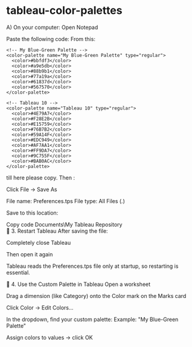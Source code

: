 # tableau-color-palettes
A) On your computer:
Open Notepad

Paste the following code:
From this: 

<?xml version='1.0'?>

<workbook>
  <preferences>

    <!-- My Blue-Green Palette -->
    <color-palette name="My Blue-Green Palette" type="regular"> 
      <color>#bbfdf3</color>
      <color>#a9e5db</color>
      <color>#88b9b1</color>
      <color>#77a19a</color>
      <color>#61837d</color>
      <color>#567570</color>
    </color-palette>

    <!-- Tableau 10 -->
    <color-palette name="Tableau 10" type="regular">
      <color>#4E79A7</color>
      <color>#F28E2B</color>
      <color>#E15759</color>
      <color>#76B7B2</color>
      <color>#59A14F</color>
      <color>#EDC949</color>
      <color>#AF7AA1</color>
      <color>#FF9DA7</color>
      <color>#9C755F</color>
      <color>#BAB0AC</color>
    </color-palette>

  </preferences>
</workbook>

till here please copy. Then : 

Click File → Save As

File name: Preferences.tps
File type: All Files (*.*)

Save to this location:

Copy code
Documents\My Tableau Repository\
🔁 3. Restart Tableau
After saving the file:

Completely close Tableau

Then open it again

Tableau reads the Preferences.tps file only at startup, so restarting is essential.

🎨 4. Use the Custom Palette in Tableau
Open a worksheet

Drag a dimension (like Category) onto the Color mark on the Marks card

Click Color → Edit Colors...

In the dropdown, find your custom palette:
Example: "My Blue-Green Palette"

Assign colors to values → click OK
